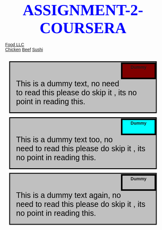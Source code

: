 # ASSIGNMENT-2-COURSERA
<html>
<head>
<meta charset="utf-8">
<title></title>
<meta charset="utf-8">
<meta name="viewport"
contetnt="width=device-width,initial-scale=1">
<link rel="stylesheet" href="https://cdnjs.cloudflare.com/ajax/libs/font-awesome/4.7.0/css/font-awesome.min.css">
 <style>
body {
  font-family: Arial, Helvetica, sans-serif;
}

.mobile-container {
  width: 1024px;
  margin: 20px;
  background-color: #555;
  height: 521px;
  color: white;
  border-radius: 10px;
}

.topnav {
  overflow: hidden;
  background-color: #333;
  position: relative;
  align: center;
}

.topnav #myLinks {
  display: none;
}

.topnav a {
  color: white;
  padding: 14px 16px;
  text-decoration: none;
  font-size: 17px;
  display: block;
}

.topnav a.icon {
  background: black;
  display: block;
  position: absolute;
  right: 0;
  top: 0;
}

.topnav a:hover {
  background-color: #ddd;
  color: black;
}

.active {
  background-color: #4CAF50;
  color: white;
}
.row{
  margin-top: 6%;
  margin-bottom: 6%;
}
h1 {
  margin-bottom: 17px;
  text-align: center;
  color: blue;
  font-size: 50px;
  font-family: ariel;
}
box {
  width: 100%;
  overflow: none;
}
.content-name{
  overflow:none;
  text-align: center;
  border: 5px solid black;
  width: 100px;
  height: 40px;
  padding: 2px;
  float:right;
  margin-top:4px;
  margin-right:15px;
  font-weight: bold;
  position: relative;
}
.content 
{
  border:3px solid black;
  width: 300x;
  hieght: 200px;
  margin: 2.5%;
  color:black;
  font-size: 25px;
  padding: 20px 20px 20px 20px;
  padding-top: 55px;
  background-color:silver;
}
.name1{
background-color:maroon;  
}
.name2{
background-color:aqua;  
}

.name3{
background-color:teal;  
}
@media (min-width: 992px) {
.col-lg-4{
  float:left;
  width:33.33%;
}
}
@media(min-width:768px)and(max-width:991)
{
  .col-md-6,col-md-12;{
  float:left;
}
.col-md-6{
  width:50%;}
.col-md-12{
  margin-left:-10px;
  width:50%;
.name3{
  margin-right:65px;
  width:100px;
}
}
</style>
</head>
<body>

<!-- Simulate a smartphone / tablet -->
<div class="mobile-container">

<!-- Top Navigation Menu -->
<div class="topnav">
  <a href="#home" class="active">Food LLC</a>
  <div id="myLinks">
    <a href="#news">Chicken</a>
    <a href="#contact">Beef</a>
    <a href="#about">Sushi</a>
  </div>
  <a href="javascript:void(0);" class="icon" onclick="myFunction()">
    <i class="fa fa-bars"></i>
  </a>
  <div class="row">
<div>
 <div class="col-lg-4 col-md-6 col-sm-12">
    <div class="box">
      <p class="content-name name1">
        Dummy
      </p>
      <p class="content">
        This is a dummy text, no need to read this please do skip it , its no point in reading this.
      </p>
  </div>
  </div>
  <div class="col-lg-4 col-md-6 col-sm-12">
    <div class="box">
      <p class="content-name name2">
        Dummy
      </p>
      <p class="content">
        This is a dummy text too, no need to read this please do skip it , its no point in reading this.
      </p>
    </div>
  </div>
  <div  class="col-lg-4 col-md-6 col-sm-12">
    <div class="box">
      <p class="content-name name3">
        Dummy
      </p>
      <p class="content">
       This is a dummy text again, no need to read this please do skip it , its no point in reading this. 
      </p>
    </div>
  </div> <!-- Simulate a smartphone / tablet -->
    </div>
<script>
function myFunction() {
  var x = document.getElementById("myLinks");
  if (x.style.display === "block") {
    x.style.display = "none";
  } else {
    x.style.display = "block";
  }
}
</script>
</body>
</html>
